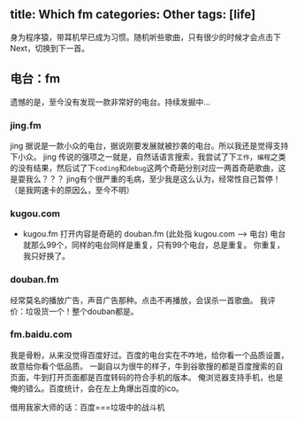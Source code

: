title: Which fm
categories: Other
tags: [life]
---
身为程序猿，带耳机早已成为习惯。随机听些歌曲，只有很少的时候才会点击下Next，切换到下一首。

## 电台：fm
遗憾的是，至今没有发现一款非常好的电台。持续发掘中...

### jing.fm
jing 据说是一款小众的电台，据说刚要发展就被抄袭的电台。所以我还是觉得支持下小众。
jing 传说的强项之一就是，自然话语言搜索，我尝试了下`工作`，`编程`之类的没有结果，然后试了下`coding`和`debug`这两个奇葩分别对应一两首奇葩歌曲，这是耍我么？？？
jing有个很严重的毛病，至少我是这么认为，经常性自己暂停！（是我网速卡的原因么，至今不明）

### kugou.com
* kugou.fm 打开内容是奇葩的 douban.fm (此处指 kugou.com --> 电台)
电台就那么99个，同样的电台同样是重复，只有99个电台，总是重复。
你重复，我只好换了。

### douban.fm
经常莫名的播放广告，声音广告那种。点击不再播放，会误杀一首歌曲。
我评价：垃圾货一个！整个douban都是。

### fm.baidu.com
我是骨粉，从来没觉得百度好过。百度的电台实在不咋地，给你看一个品质设置，故意给你看个低品质。
一副自以为很牛的样子，牛到谷歌搜的都是百度搜索的自页面，牛到打开页面都是百度转码的符合手机的版本。
俺浏览器支持手机，也是俺的错么。百度统计，会在左上角爆出百度的ico。

借用我家大师的话：百度===垃圾中的战斗机




